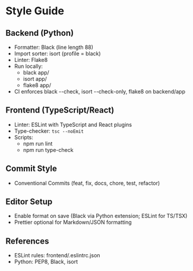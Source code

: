 # Style Guide

## Backend (Python)
- Formatter: Black (line length 88)
- Import sorter: isort (profile = black)
- Linter: Flake8
- Run locally:
  - black app/
  - isort app/
  - flake8 app/
- CI enforces black --check, isort --check-only, flake8 on backend/app

## Frontend (TypeScript/React)
- Linter: ESLint with TypeScript and React plugins
- Type-checker: `tsc --noEmit`
- Scripts:
  - npm run lint
  - npm run type-check

## Commit Style
- Conventional Commits (feat, fix, docs, chore, test, refactor)

## Editor Setup
- Enable format on save (Black via Python extension; ESLint for TS/TSX)
- Prettier optional for Markdown/JSON formatting

## References
- ESLint rules: frontend/.eslintrc.json
- Python: PEP8, Black, isort
